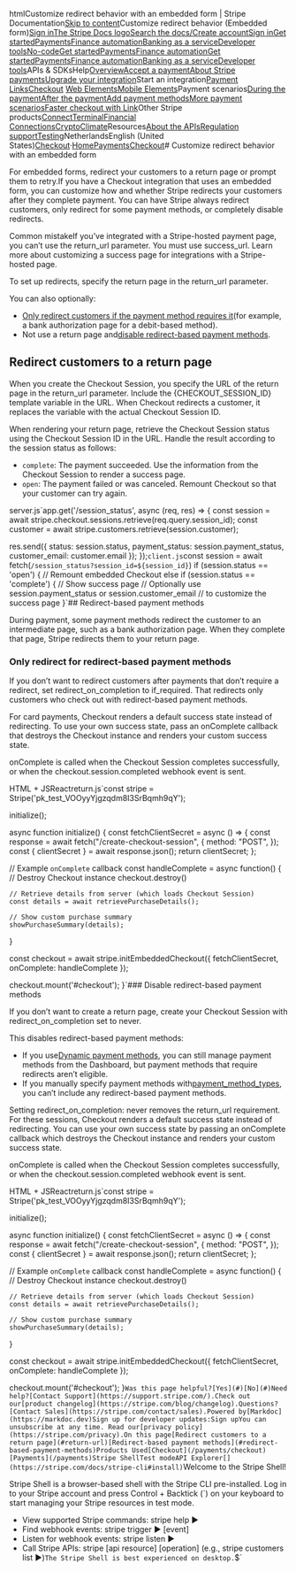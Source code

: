 htmlCustomize redirect behavior with an embedded form | Stripe Documentation[Skip to content](#main-content)Customize redirect behavior (Embedded form)[Sign in](https://dashboard.stripe.com/login?redirect=https%3A%2F%2Fdocs.stripe.com%2Fpayments%2Fcheckout%2Fcustom-redirect-behavior)[The Stripe Docs logo](/)[Search the docs/](#)[Create account](https://dashboard.stripe.com/register)[Sign in](https://dashboard.stripe.com/login?redirect=https%3A%2F%2Fdocs.stripe.com%2Fpayments%2Fcheckout%2Fcustom-redirect-behavior)[Get started](/get-started)[Payments](/payments)[Finance automation](/finance-automation)[Banking as a service](/financial-services)[Developer tools](/development)[No-code](/no-code)[Get started](/get-started)[Payments](/payments)[Finance automation](/finance-automation)[](#)[Get started](/get-started)[Payments](/payments)[Finance automation](/finance-automation)[Banking as a service](/financial-services)[Developer tools](/development)[](#)APIs & SDKsHelp[Overview](/docs/payments)[Accept a payment](#)[About Stripe payments](#)[Upgrade your integration](/docs/payments/upgrades)Start an integration[Payment Links](#)[Checkout](#)
[Web Elements](#)[Mobile Elements](#)Payment scenarios[During the payment](#)[After the payment](#)[Add payment methods](#)[More payment scenarios](#)[Faster checkout with Link](#)Other Stripe products[Connect](#)[Terminal](#)[Financial Connections](#)[Crypto](#)[Climate](#)Resources[About the APIs](#)[Regulation support](#)[Testing](/docs/testing)NetherlandsEnglish (United States)[](#)[](#)[Checkout](/payments/checkout)·[Home](/docs)[Payments](/docs/payments)[Checkout](/docs/payments/checkout)# Customize redirect behavior with an embedded form

For embedded forms, redirect your customers to a return page or prompt them to retry.If you have a Checkout integration that uses an embedded form, you can customize how and whether Stripe redirects your customers after they complete payment. You can have Stripe always redirect customers, only redirect for some payment methods, or completely disable redirects.

Common mistakeIf you’ve integrated with a Stripe-hosted payment page, you can’t use the return_url parameter. You must use success_url. Learn more about customizing a success page for integrations with a Stripe-hosted page.

To set up redirects, specify the return page in the return_url parameter.

You can also optionally:

- [Only redirect customers if the payment method requires it](#redirect-if-required)(for example, a bank authorization page for a debit-based method).
- Not use a return page and[disable redirect-based payment methods](#disable-redirects).

## Redirect customers to a return page

When you create the Checkout Session, you specify the URL of the return page in the return_url parameter. Include the {CHECKOUT_SESSION_ID} template variable in the URL. When Checkout redirects a customer, it replaces the variable with the actual Checkout Session ID.

When rendering your return page, retrieve the Checkout Session status using the Checkout Session ID in the URL. Handle the result according to the session status as follows:

- `complete`: The payment succeeded. Use the information from the Checkout Session to render a success page.
- `open`: The payment failed or was canceled. Remount Checkout so that your customer can try again.

server.js`app.get('/session_status', async (req, res) => {
  const session = await stripe.checkout.sessions.retrieve(req.query.session_id);
  const customer = await stripe.customers.retrieve(session.customer);

  res.send({
    status: session.status,
    payment_status: session.payment_status,
    customer_email: customer.email
  });
});`client.js`const session = await fetch(`/session_status?session_id=${session_id}`)
if (session.status == 'open') {
  // Remount embedded Checkout
else if (session.status == 'complete') {
  // Show success page
  // Optionally use session.payment_status or session.customer_email
  // to customize the success page
}`## Redirect-based payment methods

During payment, some payment methods redirect the customer to an intermediate page, such as a bank authorization page. When they complete that page, Stripe redirects them to your return page.

### Only redirect for redirect-based payment methods

If you don’t want to redirect customers after payments that don’t require a redirect, set redirect_on_completion to if_required. That redirects only customers who check out with redirect-based payment methods.

For card payments, Checkout renders a default success state instead of redirecting. To use your own success state, pass an onComplete callback that destroys the Checkout instance and renders your custom success state.

onComplete is called when the Checkout Session completes successfully, or when the checkout.session.completed webhook event is sent.

HTML + JSReactreturn.js`const stripe = Stripe('pk_test_VOOyyYjgzqdm8I3SrBqmh9qY');

initialize();

async function initialize() {
  const fetchClientSecret = async () => {
    const response = await fetch("/create-checkout-session", {
      method: "POST",
    });
    const { clientSecret } = await response.json();
    return clientSecret;
  };

  // Example `onComplete` callback
  const handleComplete = async function() {
    // Destroy Checkout instance
    checkout.destroy()

    // Retrieve details from server (which loads Checkout Session)
    const details = await retrievePurchaseDetails();

    // Show custom purchase summary
    showPurchaseSummary(details);
  }

  const checkout = await stripe.initEmbeddedCheckout({
    fetchClientSecret,
    onComplete: handleComplete
  });

  checkout.mount('#checkout');
}`### Disable redirect-based payment methods

If you don’t want to create a return page, create your Checkout Session with redirect_on_completion set to never.

This disables redirect-based payment methods:

- If you use[Dynamic payment methods](/payments/payment-methods/dynamic-payment-methods), you can still manage payment methods from the Dashboard, but payment methods that require redirects aren’t eligible.
- If you manually specify payment methods with[payment_method_types](/api/checkout/sessions/object#checkout_session_object-payment_method_types), you can’t include any redirect-based payment methods.

Setting redirect_on_completion: never removes the return_url requirement. For these sessions, Checkout renders a default success state instead of redirecting. You can use your own success state by passing an onComplete callback which destroys the Checkout instance and renders your custom success state.

onComplete is called when the Checkout Session completes successfully, or when the checkout.session.completed webhook event is sent.

HTML + JSReactreturn.js`const stripe = Stripe('pk_test_VOOyyYjgzqdm8I3SrBqmh9qY');

initialize();

async function initialize() {
  const fetchClientSecret = async () => {
    const response = await fetch("/create-checkout-session", {
      method: "POST",
    });
    const { clientSecret } = await response.json();
    return clientSecret;
  };

  // Example `onComplete` callback
  const handleComplete = async function() {
    // Destroy Checkout instance
    checkout.destroy()

    // Retrieve details from server (which loads Checkout Session)
    const details = await retrievePurchaseDetails();

    // Show custom purchase summary
    showPurchaseSummary(details);
  }

  const checkout = await stripe.initEmbeddedCheckout({
    fetchClientSecret,
    onComplete: handleComplete
  });

  checkout.mount('#checkout');
}`Was this page helpful?[Yes](#)[No](#)Need help?[Contact Support](https://support.stripe.com/).Check out our[product changelog](https://stripe.com/blog/changelog).Questions?[Contact Sales](https://stripe.com/contact/sales).Powered by[Markdoc](https://markdoc.dev)Sign up for developer updates:Sign upYou can unsubscribe at any time. Read our[privacy policy](https://stripe.com/privacy).On this page[Redirect customers to a return page](#return-url)[Redirect-based payment methods](#redirect-based-payment-methods)Products Used[Checkout](/payments/checkout)[Payments](/payments)Stripe ShellTest modeAPI Explorer[](https://stripe.com/docs/stripe-cli#install)`Welcome to the Stripe Shell!

Stripe Shell is a browser-based shell with the Stripe CLI pre-installed. Log in to your
Stripe account and press Control + Backtick (`) on your keyboard to start managing your Stripe
resources in test mode.

- View supported Stripe commands: stripe help ▶️
- Find webhook events: stripe trigger ▶️ [event]
- Listen for webhook events: stripe listen ▶
- Call Stripe APIs: stripe [api resource] [operation] (e.g., stripe customers list ▶️)`The Stripe Shell is best experienced on desktop.`$`